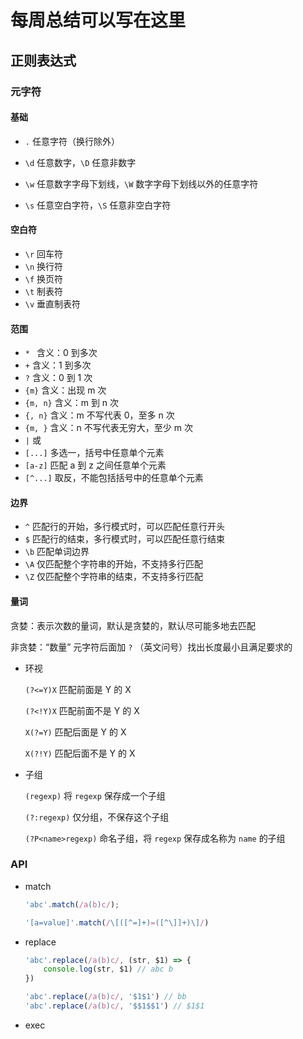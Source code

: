 # 每周总结可以写在这里

## 正则表达式

### 元字符

#### 基础

* `.` 任意字符（换行除外）

* `\d` 任意数字，`\D` 任意非数字

* `\w` 任意数字字母下划线，`\W` 数字字母下划线以外的任意字符

* `\s` 任意空白字符，`\S` 任意非空白字符

#### 空白符

* `\r` 回车符
* `\n` 换行符
* `\f` 换页符
* `\t` 制表符
* `\v` 垂直制表符

#### 范围

* `* ` 含义：0 到多次
* `+` 含义：1 到多次
* `?` 含义：0 到 1 次
* `{m}` 含义：出现 m 次
* `{m, n}` 含义：m 到 n 次
* `{, n}` 含义：m 不写代表 0，至多 n 次
* `{m, }` 含义：n 不写代表无穷大，至少 m 次
* `|` 或
* `[...]` 多选一，括号中任意单个元素
* `[a-z]` 匹配 a 到 z 之间任意单个元素
* `[^...]` 取反，不能包括括号中的任意单个元素

#### 边界

* `^` 匹配行的开始，多行模式时，可以匹配任意行开头
* `$` 匹配行的结束，多行模式时，可以匹配任意行结束
* `\b` 匹配单词边界
* `\A` 仅匹配整个字符串的开始，不支持多行匹配
* `\Z` 仅匹配整个字符串的结束，不支持多行匹配

#### 量词

贪婪：表示次数的量词，默认是贪婪的，默认尽可能多地去匹配

非贪婪：“数量” 元字符后面加 `?` （英文问号）找出长度最小且满足要求的

* 环视

  `(?<=Y)X` 匹配前面是 Y 的 X

  `(?<!Y)X` 匹配前面不是 Y 的 X

  `X(?=Y)` 匹配后面是 Y 的 X

  `X(?!Y)` 匹配后面不是 Y 的 X

* 子组

  `(regexp)` 将 `regexp` 保存成一个子组

  `(?:regexp)` 仅分组，不保存这个子组

  `(?P<name>regexp)` 命名子组，将 `regexp` 保存成名称为 `name` 的子组



### API

* match

  ```js
  'abc'.match(/a(b)c/);
  
  '[a=value]'.match(/\[([^=]+)=([^\]]+)\]/)
  ```

* replace

  ```js
  'abc'.replace(/a(b)c/, (str, $1) => {
      console.log(str, $1) // abc b
  })
  
  'abc'.replace(/a(b)c/, '$1$1') // bb
  'abc'.replace(/a(b)c/, '$$1$$1') // $1$1
  ```

* exec






